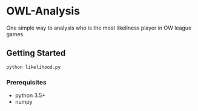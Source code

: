# OWL-Analysis

One simple way to analysis who is the most likeliness player in OW league games.

## Getting Started

`python likelihood.py`

### Prerequisites

- python 3.5+
- numpy